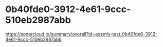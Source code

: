 # 0b40fde0-3912-4e61-9ccc-510eb2987abb
https://sonarcloud.io/summary/overall?id=examly-test_0b40fde0-3912-4e61-9ccc-510eb2987abb
